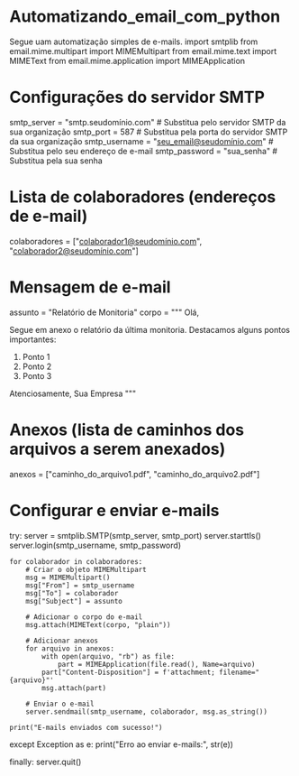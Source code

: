# Automatizando_email_com_python
Segue uam automatização simples de e-mails.
import smtplib
from email.mime.multipart import MIMEMultipart
from email.mime.text import MIMEText
from email.mime.application import MIMEApplication

# Configurações do servidor SMTP
smtp_server = "smtp.seudomínio.com"  # Substitua pelo servidor SMTP da sua organização
smtp_port = 587  # Substitua pela porta do servidor SMTP da sua organização
smtp_username = "seu_email@seudomínio.com"  # Substitua pelo seu endereço de e-mail
smtp_password = "sua_senha"  # Substitua pela sua senha

# Lista de colaboradores (endereços de e-mail)
colaboradores = ["colaborador1@seudomínio.com", "colaborador2@seudomínio.com"]

# Mensagem de e-mail
assunto = "Relatório de Monitoria"
corpo = """
Olá,

Segue em anexo o relatório da última monitoria. Destacamos alguns pontos importantes:

1. Ponto 1
2. Ponto 2
3. Ponto 3

Atenciosamente,
Sua Empresa
"""

# Anexos (lista de caminhos dos arquivos a serem anexados)
anexos = ["caminho_do_arquivo1.pdf", "caminho_do_arquivo2.pdf"]

# Configurar e enviar e-mails
try:
    server = smtplib.SMTP(smtp_server, smtp_port)
    server.starttls()
    server.login(smtp_username, smtp_password)

    for colaborador in colaboradores:
        # Criar o objeto MIMEMultipart
        msg = MIMEMultipart()
        msg["From"] = smtp_username
        msg["To"] = colaborador
        msg["Subject"] = assunto

        # Adicionar o corpo do e-mail
        msg.attach(MIMEText(corpo, "plain"))

        # Adicionar anexos
        for arquivo in anexos:
            with open(arquivo, "rb") as file:
                part = MIMEApplication(file.read(), Name=arquivo)
            part["Content-Disposition"] = f'attachment; filename="{arquivo}"'
            msg.attach(part)

        # Enviar o e-mail
        server.sendmail(smtp_username, colaborador, msg.as_string())

    print("E-mails enviados com sucesso!")

except Exception as e:
    print("Erro ao enviar e-mails:", str(e))

finally:
    server.quit()
